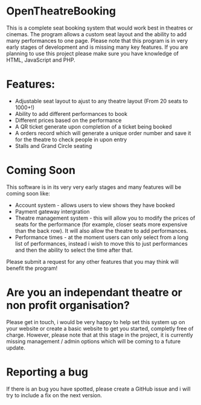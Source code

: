 # OpenTheatreBooking
This is a complete seat booking system that would work best in theatres or cinemas. The program allows a custom seat layout and the ability to add many performances to one page. Please note that this program is in very early stages of development and is missing many key features. If you are planning to use this project please make sure you have knowledge of HTML, JavaScript and PHP. 




# Features: 
+ Adjustable seat layout to ajust to any theatre layout (From 20 seats to 1000+!) 
+ Ability to add different performances to book 
+ Different prices based on the performance 
+ A QR ticket generate upon completion of a ticket being booked
+ A orders record which will generate a unique order number and save it for the theatre to check people in upon entry 
+ Stalls and Grand Circle seating 

# Coming Soon 
This software is in its very very early stages and many features will be coming soon like:
+ Account system - allows users to view shows they have booked 
+ Payment gateway intergration 
+ Theatre management system - this will allow you to modify the prices of seats for the performance (for example, closer seats more expensive than the back row). It will also allow the theatre to add performances.
+ Performance times - at the moment users can only select from a long list of performances, instead i wish to move this to just performances and then the ability to select the time after that. 

Please submit a request for any other features that you may think will benefit the program! 





# Are you an independant theatre or non profit organisation? 

Please get in touch, i would be very happy to help set this system up on your website or create a basic website to get you started, completly free of charge. However, please note that at this stage in the project, it is currently missing management / admin options which will be coming to a future update.

# Reporting a bug

If there is an bug you have spotted, please create a GitHub issue and i will try to include a fix on the next version.
